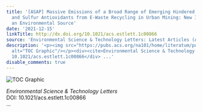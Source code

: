 ```yaml
---
title: '[ASAP] Massive Emissions of a Broad Range of Emerging Hindered Phenol Antioxidants
  and Sulfur Antioxidants from E-Waste Recycling in Urban Mining: New Insights into
  an Environmental Source'
date: '2021-12-15'
linkTitle: http://dx.doi.org/10.1021/acs.estlett.1c00866
source: 'Environmental Science & Technology Letters: Latest Articles (ACS Publications)'
description: '<p><img src="https://pubs.acs.org/na101/home/literatum/publisher/achs/journals/content/estlcu/0/estlcu.ahead-of-print/acs.estlett.1c00866/20211124/images/medium/ez1c00866_0003.gif"
  alt="TOC Graphic"/></p><div><cite>Environmental Science & Technology Letters</cite></div><div>DOI:
  10.1021/acs.estlett.1c00866</div> ...'
disable_comments: true
---
```

<p><img src="https://pubs.acs.org/na101/home/literatum/publisher/achs/journals/content/estlcu/0/estlcu.ahead-of-print/acs.estlett.1c00866/20211124/images/medium/ez1c00866_0003.gif" alt="TOC Graphic"/></p><div><cite>Environmental Science & Technology Letters</cite></div><div>DOI: 10.1021/acs.estlett.1c00866</div> ...